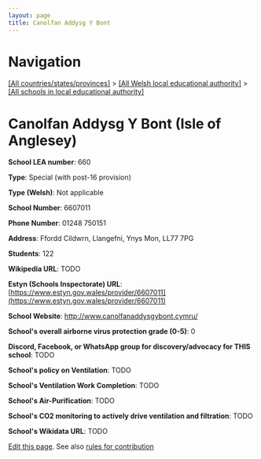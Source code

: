 ```yaml
---
layout: page
title: Canolfan Addysg Y Bont
---
```

# Navigation

[[All countries/states/provinces]](../../..) > [[All Welsh local educational authority]](../..) > [[All schools in local educational authority]](..)

# Canolfan Addysg Y Bont (Isle of Anglesey)

**School LEA number**: 660

**Type**: Special (with post-16 provision)

**Type (Welsh)**: Not applicable

**School Number**: 6607011

**Phone Number**: 01248 750151

**Address**: Ffordd Cildwrn, Llangefni, Ynys Mon, LL77 7PG

**Students**: 122

**Wikipedia URL**: TODO

**Estyn (Schools Inspectorate) URL**: [https://www.estyn.gov.wales/provider/6607011](https://www.estyn.gov.wales/provider/6607011)

**School Website**: http://www.canolfanaddysgybont.cymru/

**School's overall airborne virus protection grade (0-5)**: 0

**Discord, Facebook, or WhatsApp group for discovery/advocacy for THIS school**: TODO

**School's policy on Ventilation**: TODO

**School's Ventilation Work Completion**: TODO

**School's Air-Purification**: TODO

**School's CO2 monitoring to actively drive ventilation and filtration**: TODO

**School's Wikidata URL**: TODO




[Edit this page](https://github.com/VentilationProject/Wales/edit/prif/./Isle_of_Anglesey/Canolfan_Addysg_Y_Bont.md). See also [rules for contribution](../../../contribution-rules/)